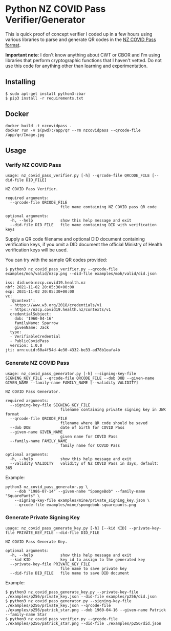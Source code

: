 # Python NZ COVID Pass Verifier/Generator

This is quick proof of concept verifier I coded up in a few hours using various libraries to
parse and generate QR codes in the [NZ COVID Pass format](https://nzcp.covid19.health.nz/).

**Important note**: I don't know anything about CWT or CBOR and I'm using libraries that perform
cryptographic functions that I haven't vetted. Do not use this code for anything other than
learning and experimentation.

## Installing

```
$ sudo apt-get install python3-zbar
$ pip3 install -r requirements.txt
```

## Docker

```
docker build -t nzcovidpass .
docker run -v $(pwd):/app/qr --rm nzcovidpass --qrcode-file /app/qr/Image.jpg
```

## Usage

### Verify NZ COVID Pass

```
usage: nz_covid_pass_verifier.py [-h] --qrcode-file QRCODE_FILE [--did-file DID_FILE]

NZ COVID Pass Verifier.

required arguments:
  --qrcode-file QRCODE_FILE
                        file name containing NZ COVID pass QR code

optional arguments:
  -h, --help            show this help message and exit
  --did-file DID_FILE   file name containing DID with verification keys
```

Supply a QR code filename and optional DID document containing verification keys, if you omit
a DID document the official Ministry of Health verification keys will be used.

You can try with the sample QR codes provided:

```
$ python3 nz_covid_pass_verifier.py --qrcode-file examples/moh/valid/nzcp.png --did-file examples/moh/valid/did.json

iss: did:web:nzcp.covid19.health.nz
nbf: 2021-11-02 20:05:30+00:00
exp: 2031-11-02 20:05:30+00:00
vc:
  '@context':
  - https://www.w3.org/2018/credentials/v1
  - https://nzcp.covid19.health.nz/contexts/v1
  credentialSubject:
    dob: '1960-04-16'
    familyName: Sparrow
    givenName: Jack
  type:
  - VerifiableCredential
  - PublicCovidPass
  version: 1.0.0
jti: urn:uuid:60a4f54d-4e30-4332-be33-ad78b1eafa4b
```

### Generate NZ COVID Pass

```
usage: nz_covid_pass_generator.py [-h] --signing-key-file SIGNING_KEY_FILE --qrcode-file QRCODE_FILE --dob DOB --given-name GIVEN_NAME --family-name FAMILY_NAME [--validity VALIDITY]

NZ COVID Pass Generator.

required arguments:
  --signing-key-file SIGNING_KEY_FILE
                        filename containing private signing key in JWK format
  --qrcode-file QRCODE_FILE
                        filename where QR code should be saved
  --dob DOB             date of birth for COVID Pass
  --given-name GIVEN_NAME
                        given name for COVID Pass
  --family-name FAMILY_NAME
                        family name for COVID Pass

optional arguments:
  -h, --help            show this help message and exit
  --validity VALIDITY   validity of NZ COVID Pass in days, default: 365
```

Example:

```
python3 nz_covid_pass_generator.py \
    --dob "1986-07-14" --given-name "SpongeBob" --family-name "SquarePants" \
    --signing-key-file examples/mine/private_signing_key.json \
    --qrcode-file examples/mine/spongebob-squarepants.png
```


### Generate Private Signing Key
```
usage: nz_covid_pass_generate_key.py [-h] [--kid KID] --private-key-file PRIVATE_KEY_FILE --did-file DID_FILE

NZ COVID Pass Generate Key.

optional arguments:
  -h, --help            show this help message and exit
  --kid KID             key id to assign to the generated key
  --private-key-file PRIVATE_KEY_FILE
                        file name to save private key
  --did-file DID_FILE   file name to save DID document
```

Example:
```
$ python3 nz_covid_pass_generate_key.py --private-key-file ./examples/p256/private_key.json --did-file examples/p256/did.json
$ python3 nz_covid_pass_generator.py --signing-key-file ./examples/p256/private_key.json --qrcode-file ./examples/p256/patrick_star.png --dob 1960-04-16 --given-name Patrick --family-name Star
$ python3 nz_covid_pass_verifier.py --qrcode-file ./examples/p256/patrick_star.png --did-file ./examples/p256/did.json
```